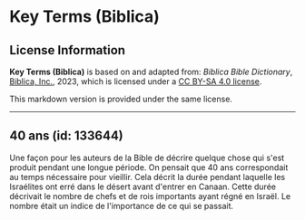 # Key Terms (Biblica)

## License Information

**Key Terms (Biblica)** is based on and adapted from: _Biblica Bible Dictionary_, [Biblica, Inc.](https://www.biblica.com/), 2023, which is licensed under a [CC BY-SA 4.0 license](https://creativecommons.org/licenses/by-sa/4.0/legalcode.en).

This markdown version is provided under the same license.



--------------------------------

## 40 ans (id: 133644)

Une façon pour les auteurs de la Bible de décrire quelque chose qui s'est produit pendant une longue période. On pensait que 40 ans correspondait au temps nécessaire pour vieillir. Cela décrit la durée pendant laquelle les Israélites ont erré dans le désert avant d'entrer en Canaan. Cette durée décrivait le nombre de chefs et de rois importants ayant régné en Israël. Le nombre était un indice de l'importance de ce qui se passait.


